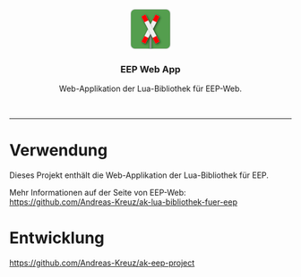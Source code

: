 <p align="center">
  <img src="assets/img/eep-web-logo-shadow-72.png" alt="" width=72 height=72>
  <h3 align="center">EEP Web App</h3>
  <p align="center">
    Web-Applikation der Lua-Bibliothek für EEP-Web.
  </p>
</p>
<br>
<hr>

# Verwendung

Dieses Projekt enthält die Web-Applikation der Lua-Bibliothek für EEP.

Mehr Informationen auf der Seite von EEP-Web:
https://github.com/Andreas-Kreuz/ak-lua-bibliothek-fuer-eep

# Entwicklung

https://github.com/Andreas-Kreuz/ak-eep-project
